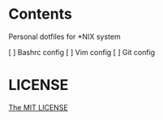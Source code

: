 # Contents
Personal dotfiles for *NIX system

[ ] Bashrc config
[ ] Vim config
[ ] Git config

# LICENSE
[The MIT LICENSE](LICENSE)
